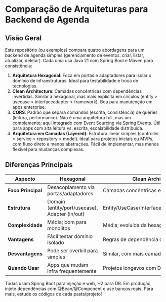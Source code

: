 # Comparação de Arquiteturas para Backend de Agenda

## Visão Geral
Este repositório (ou exemplos) compara quatro abordagens para um backend de agenda simples (gerenciamento de eventos: criar, listar, atualizar, deletar). Cada uma usa Java 21 com Spring Boot e Maven para consistência:
1. **Arquitetura Hexagonal**: Foca em portas e adaptadores para isolar o domínio de infraestruturas. Ideal para testabilidade e troca de tecnologias.
2. **Clean Architecture**: Camadas concêntricas com dependências invertidas. Similar à hexagonal, mas mais explícita em círculos (entity > usecase > interfaceadapter > framework). Boa para manutenção em apps enterprise.
3. **CQRS**: Padrão que separa comandos (escrita, consistência) de queries (leitura, performance). Não é uma arquitetura full, mas um complemento; aqui integrado com Event Sourcing via Spring Events. Útil para apps com alta leitura vs. escrita, escalabilidade distribuída.
4. **Arquitetura em Camadas (Layered)**: Estrutura linear simples (controller > service > repository > model). Ideal para projetos iniciais ou MVPs, com fluxo direto e menos abstrações. Fácil de implementar, mas menos flexível para mudanças complexas.

## Diferenças Principais
| Aspecto              | Hexagonal                          | Clean Architecture                 | CQRS                               | Layered (em Camadas)               |
|----------------------|------------------------------------|------------------------------------|------------------------------------|------------------------------------|
| **Foco Principal**  | Desacoplamento via portas/adaptadores | Camadas concêntricas e independência | Separação leitura/escrita          | Fluxo linear simples               |
| **Estrutura**       | Domain (entity/port/usecase), Adapter (in/out) | Entity/UseCase/InterfaceAdapter/Framework | Command/Query/Domain/Infrastructure | Controller/Service/Repository/Model |
| **Complexidade**    | Média; bom para monolitos          | Média; evoluída da hexagonal       | Alta; para apps complexos/escaláveis | Baixa; para apps básicos           |
| **Vantagens**       | Fácil testar domínio isolado       | Regras de dependência claras       | Otimização independente de lados   | Rápida implementação e manutenção simples |
| **Desvantagens**    | Pode ser overkill para simples     | Similar, com mais camadas          | Adiciona overhead (sincronização)  | Menos flexível para grandes mudanças |
| **Quando Usar**     | Apps que mudam infra frequentemente | Projetos longevos com DDD          | Alta carga de queries, microsserviços | MVPs, protótipos ou apps CRUD básicos |

Todas usam Spring Boot para injeção e web, H2 para DB. Em produção, injete dependências com @Bean/@Component e use bancos reais. Para mais, estude os códigos de cada pasta/projeto!